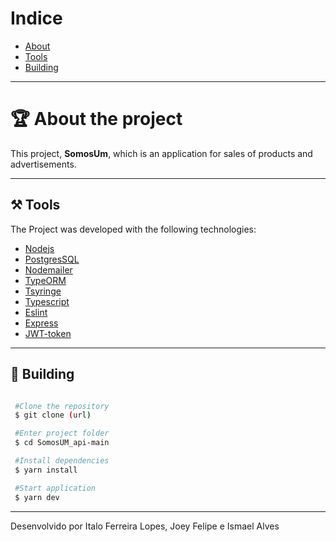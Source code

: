 
# Indice

- [About](#-about)
- [Tools](#-tools)
- [Building](#-building)

---

# 🏆 About the project

This project, **SomosUm**, which is an application for sales of products and advertisements.

---

## ⚒ Tools

The Project was developed with the following technologies:

 - [Nodejs](https://nodejs.org/en/)
 - [PostgresSQL](https://www.postgresql.org/)
 - [Nodemailer](https://nodemailer.com/about/)
 - [TypeORM](https://typeorm.io/#/)
 - [Tsyringe](https://www.npmjs.com/package/tsyringe)
 - [Typescript](https://www.typescriptlang.org/)
 - [Eslint](https://eslint.org/)
 - [Express](https://expressjs.com/)
 - [JWT-token](https://jwt.io/)
 


---

 ## 📜 Building

 ```bash

  #Clone the repository
  $ git clone (url)

  #Enter project folder
  $ cd SomosUM_api-main

  #Install dependencies
  $ yarn install

  #Start application
  $ yarn dev

 ```
 ---

 Desenvolvido por Italo Ferreira Lopes, Joey Felipe e Ismael Alves 



